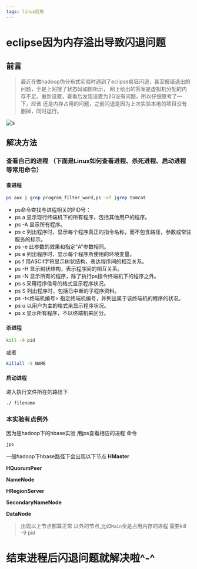 ```yaml
---
tags: linux应用
---
```

# eclipse因为内存溢出导致闪退问题
## 前言 
> 最近在做hadoop伪分布式实验时遇到了eclipse疯狂闪退，甚至报错退出的问题，于是上网搜了状态码如图所示，
网上给出的答案是虚拟机分配的内存不足。重新设置，查看后发现设置为2G没有问题，所以仔细思考了一下，应该
还是内存占用的问题，之前闪退是因为上次实验本地的项目没有删掉，同时运行。


![s](https://innovation64.github.io/assets/image/03251.png)
## 解决方法
### 查看自己的进程  （下面是Linux如何查看进程、杀死进程、启动进程等常用命令）
#### 查进程
```bash
ps aux | grep program_filter_word,ps -ef |grep tomcat
```
-  ps命令查找与进程相关的PID号：
-  ps a 显示现行终端机下的所有程序，包括其他用户的程序。
-  ps -A 显示所有程序。
-  ps c 列出程序时，显示每个程序真正的指令名称，而不包含路径，参数或常驻服务的标示。
-  ps -e 此参数的效果和指定"A"参数相同。
-  ps e 列出程序时，显示每个程序所使用的环境变量。
-  ps f 用ASCII字符显示树状结构，表达程序间的相互关系。
-  ps -H 显示树状结构，表示程序间的相互关系。
-  ps -N 显示所有的程序，除了执行ps指令终端机下的程序之外。
-  ps s 采用程序信号的格式显示程序状况。
-  ps S 列出程序时，包括已中断的子程序资料。
-  ps -t<终端机编号> 指定终端机编号，并列出属于该终端机的程序的状况。
-  ps u 以用户为主的格式来显示程序状况。
-  ps x 显示所有程序，不以终端机来区分。

#### 杀进程
```bash
kill -9 pid
```

或者

```bash
killall -9 NAME
```
#### 启动进程
进入执行文件所在的路径下
```bash
./ filename
```

### 本实验有点例外
因为是hadoop下的hbase实验
用jps查看相应的进程
命令
```bash
jps
```
一般hadoop下hbase路径下会出现以下节点
**HMaster**

**HQuorumPeer**

**NameNode**

**HRegionServer**

**SecondaryNameNode**

**DataNode**
>出现以上节点都算正常
以外的节点,比如`Main`全是占用内存的进程
需要kill -9 pid

# 结束进程后闪退问题就解决啦^-^